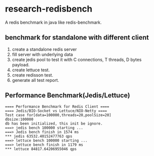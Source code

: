 # research-redisbench

A  redis benchmark in java like redis-benchmark.

## benchmark for standalone with different client

1. create a standalone redis server
2. fill server with underlying data
3. create jedis pool to test it with C connections, T threads, D bytes payload.
4. create lettuce test.
5. create redisson test.
6. generate all test report.

## Performance Benchmark(Jedis/Lettuce)

```
==== Performance Benchmark for Redis Client ====
==== Jedis/BIO-Socket vs Lettuce/NIO-Netty ====
Test case for[data=100000,threads=20,poolSize=20]
dbsize:100000
db has been initialized, this init be ignore.
===> jedis bench 100000 starting ...
===> Jedis bench finish in 1574 ms
*** jedis 63532.40152477763 qps
===> lettuce bench 100000 starting ...
===> lettuce bench finish in 1179 ms
*** lettuce 84817.64206955046 qps
```

